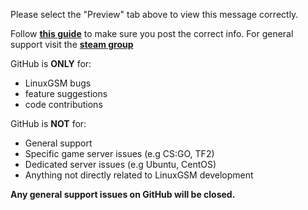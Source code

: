 Please select the "Preview" tab above to view this message correctly.

Follow **[this guide](https://linuxgsm.com/support/#guide)** to make sure you post the correct info.
For general support visit the **[steam group](https://linuxgsm.com/steam)**

GitHub is **ONLY** for:
* LinuxGSM bugs
* feature suggestions
* code contributions

GitHub is **NOT** for:
* General support
* Specific game server issues (e.g CS:GO, TF2)
* Dedicated server issues (e.g Ubuntu, CentOS)
* Anything not directly related to LinuxGSM development

**Any general support issues on GitHub will be closed.**